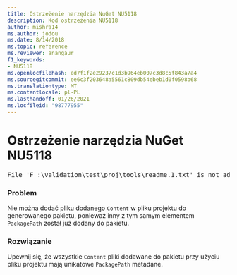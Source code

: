```yaml
---
title: Ostrzeżenie narzędzia NuGet NU5118
description: Kod ostrzeżenia NU5118
author: mishra14
ms.author: jodou
ms.date: 8/14/2018
ms.topic: reference
ms.reviewer: anangaur
f1_keywords:
- NU5118
ms.openlocfilehash: ed7f1f2e29237c1d3b964eb007c3d8c5f843a7a4
ms.sourcegitcommit: ee6c3f203648a5561c809db54ebeb1d0f0598b68
ms.translationtype: MT
ms.contentlocale: pl-PL
ms.lasthandoff: 01/26/2021
ms.locfileid: "98777955"
---
```

# <a name="nuget-warning-nu5118"></a>Ostrzeżenie narzędzia NuGet NU5118
<pre>File 'F :\validation\test\proj\tools\readme.1.txt' is not added because the package already contains file 'tools\readme.txt'</pre>

### <a name="issue"></a>Problem

Nie można dodać pliku dodanego `Content` w pliku projektu do generowanego pakietu, ponieważ inny z tym samym elementem `PackagePath` został już dodany do pakietu.


### <a name="solution"></a>Rozwiązanie

Upewnij się, że wszystkie `Content` pliki dodawane do pakietu przy użyciu pliku projektu mają unikatowe `PackagePath` metadane.

